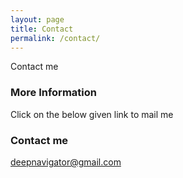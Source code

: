 ```yaml
---
layout: page
title: Contact
permalink: /contact/
---
```


Contact me

### More Information

Click on the below given link to mail me

### Contact me

[deepnavigator@gmail.com](mailto:deepnavigator@gmail.com)
